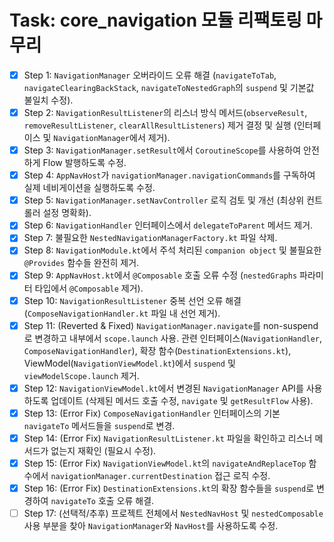 # Task: core_navigation 모듈 리팩토링 마무리

- [x] Step 1: `NavigationManager` 오버라이드 오류 해결 (`navigateToTab`, `navigateClearingBackStack`, `navigateToNestedGraph`의 `suspend` 및 기본값 불일치 수정).
- [x] Step 2: `NavigationResultListener`의 리스너 방식 메서드(`observeResult`, `removeResultListener`, `clearAllResultListeners`) 제거 결정 및 실행 (인터페이스 및 `NavigationManager`에서 제거).
- [x] Step 3: `NavigationManager.setResult`에서 `CoroutineScope`를 사용하여 안전하게 Flow 발행하도록 수정.
- [x] Step 4: `AppNavHost`가 `navigationManager.navigationCommands`를 구독하여 실제 네비게이션을 실행하도록 수정.
- [x] Step 5: `NavigationManager.setNavController` 로직 검토 및 개선 (최상위 컨트롤러 설정 명확화).
- [x] Step 6: `NavigationHandler` 인터페이스에서 `delegateToParent` 메서드 제거.
- [x] Step 7: 불필요한 `NestedNavigationManagerFactory.kt` 파일 삭제.
- [x] Step 8: `NavigationModule.kt`에서 주석 처리된 `companion object` 및 불필요한 `@Provides` 함수들 완전히 제거.
- [x] Step 9: `AppNavHost.kt`에서 `@Composable` 호출 오류 수정 (`nestedGraphs` 파라미터 타입에서 `@Composable` 제거).
- [x] Step 10: `NavigationResultListener` 중복 선언 오류 해결 (`ComposeNavigationHandler.kt` 파일 내 선언 제거).
- [x] Step 11: (Reverted & Fixed) `NavigationManager.navigate`를 non-suspend로 변경하고 내부에서 `scope.launch` 사용. 관련 인터페이스(`NavigationHandler`, `ComposeNavigationHandler`), 확장 함수(`DestinationExtensions.kt`), ViewModel(`NavigationViewModel.kt`)에서 `suspend` 및 `viewModelScope.launch` 제거.
- [x] Step 12: `NavigationViewModel.kt`에서 변경된 `NavigationManager` API를 사용하도록 업데이트 (삭제된 메서드 호출 수정, `navigate` 및 `getResultFlow` 사용).
- [x] Step 13: (Error Fix) `ComposeNavigationHandler` 인터페이스의 기본 `navigateTo` 메서드들을 `suspend`로 변경.
- [x] Step 14: (Error Fix) `NavigationResultListener.kt` 파일을 확인하고 리스너 메서드가 없는지 재확인 (필요시 수정).
- [x] Step 15: (Error Fix) `NavigationViewModel.kt`의 `navigateAndReplaceTop` 함수에서 `navigationManager.currentDestination` 접근 로직 수정.
- [x] Step 16: (Error Fix) `DestinationExtensions.kt`의 확장 함수들을 `suspend`로 변경하여 `navigateTo` 호출 오류 해결.
- [ ] Step 17: (선택적/추후) 프로젝트 전체에서 `NestedNavHost` 및 `nestedComposable` 사용 부분을 찾아 `NavigationManager`와 `NavHost`를 사용하도록 수정. 